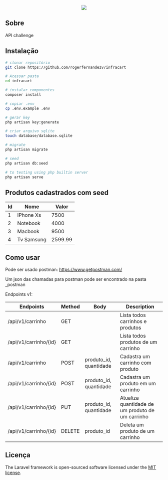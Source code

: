 <p align="center"><img src="https://www.infracommerce.com.br/wp-content/themes/beetech/images/infracommerce.svg"></p>

## Sobre

API challenge

## Instalação

```bash
# clonar repositório
git clone https://github.com/rogerfernandezv/infracart

# Acessar pasta
cd infracart

# instalar componentes
composer install

# copiar .env
cp .env.example .env

# gerar key
php artisan key:generate

# criar arquivo sqlite
touch database/database.sqlite

# migrate
php artisan migrate

# seed
php artisan db:seed

# to testing using php builtin server
php artisan serve

```

## Produtos cadastrados com seed

| Id  | Nome              | Valor
| --- | ---               | ---
| 1   | IPhone Xs         | 7500
| 2   | Notebook          | 4000
| 3   | Macbook           | 9500
| 4   | Tv Samsung        | 2599.99

## Como usar

Pode ser usado postman:
https://www.getpostman.com/

Um json das chamadas para postman pode ser encontrado na pasta _postman

Endpoints v1:

| Endpoints     			| Method 	| Body 	                      | Description
| ---      					| ---       | ---	                      | ---
| /api/v1/carrinho  		| GET       | 		                      | Lista todos carrinhos e produtos
| /api/v1/carrinho/{id}  	| GET       | 		                      | Lista todos produtos de um carrinho
| /api/v1/carrinho     		| POST      | produto_id, quantidade      | Cadastra um carrinho com produto
| /api/v1/carrinho/{id}     | POST      | produto_id, quantidade      | Cadastra um produto em um carrinho
| /api/v1/carrinho/{id}  	| PUT    	| produto_id, quantidade	  | Atualiza quantidade de um produto de um carrinho
| /api/v1/carrinho/{id}	    | DELETE    | produto_id 		          | Deleta um produto de um carrinho


## Licença

The Laravel framework is open-sourced software licensed under the [MIT license](https://opensource.org/licenses/MIT).
